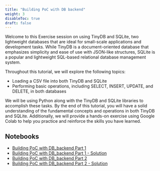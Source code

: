 ```yaml
---
title: "Building PoC with DB backend"
weight: 3
disableToc: true
draft: false
---
```


Welcome to this Exercise session on using TinyDB and SQLite, two lightweight databases that are ideal for small-scale applications and development tasks. While TinyDB is a document-oriented database that emphasizes simplicity and ease of use with JSON-like structures, SQLite is a popular and lightweight SQL-based relational database management system.

Throughout this tutorial, we will explore the following topics:

- Loading a CSV file into both TinyDB and SQLite
- Performing basic operations, including SELECT, INSERT, UPDATE, and DELETE, in both databases

We will be using Python along with the TinyDB and SQLite libraries to accomplish these tasks. By the end of this tutorial, you will have a solid understanding of the fundamental concepts and operations in both TinyDB and SQLite. Additionally, we will provide a hands-on exercise using Google Colab to help you practice and reinforce the skills you have learned.


## Notebooks

* [Building PoC with DB_backend Part 1]()
* [Building PoC with DB_backend Part 1 - Solution]()
* [Building PoC with DB_backend Part 2]()
* [Building PoC with DB_backend Part 2 - Solution]()

